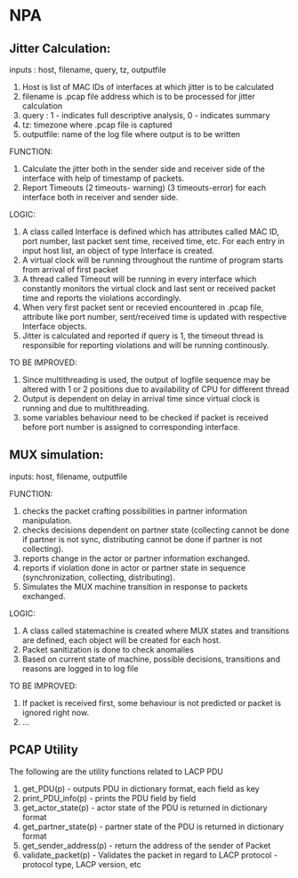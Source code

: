 # NPA
## Jitter Calculation:
inputs : host, filename, query, tz, outputfile
  1. Host is list of MAC IDs of interfaces at which jitter is to be calculated
  2. filename is .pcap file address which is to be processed for jitter calculation
  3. query : 1 - indicates full descriptive analysis, 0 - indicates summary
  4. tz: timezone where .pcap file is captured
  5. outputfile: name of the log file where output is to be written

FUNCTION:
1. Calculate the jitter both in the sender side and receiver side of the interface with help of timestamp of packets.
2. Report Timeouts (2 timeouts- warning) (3 timeouts-error) for each interface both in receiver and sender side.

LOGIC:
1. A class called Interface is defined which has attributes called MAC ID, port number, last packet sent time, received time, etc.
    For each entry in input host list, an object of type Interface is created.
2. A virtual clock will be running throughout the runtime of program starts from arrival of first packet
3. A thread called Timeout will be running in every interface which constantly monitors the virtual clock and last sent or received packet time and
    reports the violations accordingly.
4. When very first packet sent or recevied encountered in .pcap file, attribute like port number, sent/received time  is updated with 
    respective Interface objects.
5. Jitter is calculated and reported if query is 1, the timeout thread is responsible for reporting violations and will be running continously.

TO BE IMPROVED:
1. Since multithreading is used, the output of logfile sequence may be altered with 1 or 2 positions due to availability of CPU for different thread
2. Output is dependent on delay in arrival time since virtual clock is running and due to multithreading.
3. some variables behaviour need to be checked if packet is received before port number is assigned to corresponding interface.


## MUX simulation:
inputs: host, filename, outputfile

FUNCTION:
1. checks the packet crafting possibilities in  partner information manipulation.
2. checks decisions dependent on partner state (collecting cannot be done if partner is not sync, distributing cannot be done if partner is not collecting).
3. reports change in the actor or partner information exchanged.
4. reports if violation done in actor or partner state in sequence (synchronization, collecting, distributing).
5. Simulates the MUX machine transition in response to packets exchanged.

LOGIC:
1. A class called statemachine is created where MUX states and transitions are defined, each object will be created for each host.
2. Packet sanitization is done to check anomalies
3. Based on current state of machine, possible decisions, transitions and reasons are logged in to log file

TO BE IMPROVED:
1. If packet is received first, some behaviour is not predicted or packet is ignored right now.
2. ...





## PCAP Utility
The following are the utility functions related to LACP PDU
1. get_PDU(p) - outputs PDU in dictionary format, each field as key
2. print_PDU_info(p) - prints the PDU field by field
3. get_actor_state(p) - actor state of the PDU is returned in dictionary format
4. get_partner_state(p) - partner state of the PDU is returned in dictionary format
5. get_sender_address(p) - return the address of the sender of Packet
6. validate_packet(p) - Validates the packet in regard to LACP protocol - protocol type, LACP version, etc




